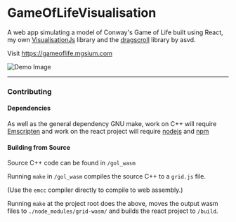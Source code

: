 # GameOfLifeVisualisation

A web app simulating a model of Conway's Game of Life built using React, my own [VisualisationJs][VisJS_link] library and the [dragscroll][dragscrolljs_link] library by asvd.


Visit https://gameoflife.mgsium.com

![Demo Image](https://user-images.githubusercontent.com/46031748/193268952-efaad4b3-13d7-4b95-9953-dddadeef189b.png)

[dragscrolljs_link]: https://github.com/asvd/dragscroll
[VisJS_link]: https://github.com/mgsium/VisualisationJs

---

### Contributing

#### **Dependencies**

As well as the general dependency GNU make, work on C++ will require [Emscripten](https://emscripten.org/docs/getting_started/downloads.html) and work on the react project will require [nodejs](https://docs.npmjs.com/downloading-and-installing-node-js-and-npm) and [npm](https://docs.npmjs.com/downloading-and-installing-node-js-and-npm)

#### **Building from Source**

Source C++ code can be found in `/gol_wasm`

Running `make` in `/gol_wasm` compiles the source C++ to a `grid.js` file.

(Use the `emcc` compiler directly to compile to web assembly.)

Running `make` at the project root does the above, moves the output wasm files to `./node_modules/grid-wasm/` and builds the react project to `/build`.
